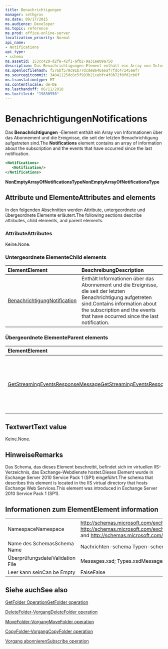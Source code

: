 ```yaml
---
title: Benachrichtigungen
manager: sethgros
ms.date: 09/17/2015
ms.audience: Developer
ms.topic: reference
ms.prod: office-online-server
localization_priority: Normal
api_name:
- Notifications
api_type:
- schema
ms.assetid: 153cc420-d2fe-42f1-afb2-9a31ee09a750
description: Das Benachrichtigungen-Element enthält ein Array von Informationen über das Abonnement und die Ereignisse, die seit der letzten Benachrichtigung aufgetreten sind.
ms.openlocfilehash: f576bf579c91b77dcde8646a6af7fdc47145aef7
ms.sourcegitcommit: 34041125dc8c5f993b21cebfc4f8b72f0fd2cb6f
ms.translationtype: MT
ms.contentlocale: de-DE
ms.lasthandoff: 06/11/2018
ms.locfileid: "19830550"
---
```

# <a name="notifications"></a><span data-ttu-id="6f566-103">Benachrichtigungen</span><span class="sxs-lookup"><span data-stu-id="6f566-103">Notifications</span></span>

<span data-ttu-id="6f566-104">Das **Benachrichtigungen** -Element enthält ein Array von Informationen über das Abonnement und die Ereignisse, die seit der letzten Benachrichtigung aufgetreten sind.</span><span class="sxs-lookup"><span data-stu-id="6f566-104">The **Notifications** element contains an array of information about the subscription and the events that have occurred since the last notification.</span></span> 
  
```xml
<Notifications>
   <Notification/>
</Notifications>
```

 <span data-ttu-id="6f566-105">**NonEmptyArrayOfNotificationsType**</span><span class="sxs-lookup"><span data-stu-id="6f566-105">**NonEmptyArrayOfNotificationsType**</span></span>
## <a name="attributes-and-elements"></a><span data-ttu-id="6f566-106">Attribute und Elemente</span><span class="sxs-lookup"><span data-stu-id="6f566-106">Attributes and elements</span></span>

<span data-ttu-id="6f566-107">In den folgenden Abschnitten werden Attribute, untergeordnete und übergeordnete Elemente erläutert.</span><span class="sxs-lookup"><span data-stu-id="6f566-107">The following sections describe attributes, child elements, and parent elements.</span></span>
  
### <a name="attributes"></a><span data-ttu-id="6f566-108">Attribute</span><span class="sxs-lookup"><span data-stu-id="6f566-108">Attributes</span></span>

<span data-ttu-id="6f566-109">Keine.</span><span class="sxs-lookup"><span data-stu-id="6f566-109">None.</span></span>
  
### <a name="child-elements"></a><span data-ttu-id="6f566-110">Untergeordnete Elemente</span><span class="sxs-lookup"><span data-stu-id="6f566-110">Child elements</span></span>

|<span data-ttu-id="6f566-111">**Element**</span><span class="sxs-lookup"><span data-stu-id="6f566-111">**Element**</span></span>|<span data-ttu-id="6f566-112">**Beschreibung**</span><span class="sxs-lookup"><span data-stu-id="6f566-112">**Description**</span></span>|
|:-----|:-----|
|[<span data-ttu-id="6f566-113">Benachrichtigung</span><span class="sxs-lookup"><span data-stu-id="6f566-113">Notification</span></span>](notification-ex15websvcsotherref.md) <br/> |<span data-ttu-id="6f566-114">Enthält Informationen über das Abonnement und die Ereignisse, die seit der letzten Benachrichtigung aufgetreten sind.</span><span class="sxs-lookup"><span data-stu-id="6f566-114">Contains information about the subscription and the events that have occurred since the last notification.</span></span>  <br/> |
   
### <a name="parent-elements"></a><span data-ttu-id="6f566-115">Übergeordnete Elemente</span><span class="sxs-lookup"><span data-stu-id="6f566-115">Parent elements</span></span>

|<span data-ttu-id="6f566-116">**Element**</span><span class="sxs-lookup"><span data-stu-id="6f566-116">**Element**</span></span>|<span data-ttu-id="6f566-117">**Beschreibung**</span><span class="sxs-lookup"><span data-stu-id="6f566-117">**Description**</span></span>|
|:-----|:-----|
|[<span data-ttu-id="6f566-118">GetStreamingEventsResponseMessage</span><span class="sxs-lookup"><span data-stu-id="6f566-118">GetStreamingEventsResponseMessage</span></span>](getstreamingeventsresponsemessage.md) <br/> |<span data-ttu-id="6f566-119">Enthält den Status und das Ergebnis einer einzelnen Anforderung [GetStreamingEvents Vorgang](getstreamingevents-operation.md) .</span><span class="sxs-lookup"><span data-stu-id="6f566-119">Contains the status and result of a single [GetStreamingEvents operation](getstreamingevents-operation.md) request.</span></span>  <br/> |
   
## <a name="text-value"></a><span data-ttu-id="6f566-120">Textwert</span><span class="sxs-lookup"><span data-stu-id="6f566-120">Text value</span></span>

<span data-ttu-id="6f566-121">Keine.</span><span class="sxs-lookup"><span data-stu-id="6f566-121">None.</span></span>
  
## <a name="remarks"></a><span data-ttu-id="6f566-122">Hinweise</span><span class="sxs-lookup"><span data-stu-id="6f566-122">Remarks</span></span>

<span data-ttu-id="6f566-123">Das Schema, das dieses Element beschreibt, befindet sich im virtuellen IIS-Verzeichnis, das Exchange-Webdienste hostet.Dieses Element wurde in Exchange Server 2010 Service Pack 1 (SP1) eingeführt.</span><span class="sxs-lookup"><span data-stu-id="6f566-123">The schema that describes this element is located in the IIS virtual directory that hosts Exchange Web Services.This element was introduced in Exchange Server 2010 Service Pack 1 (SP1).</span></span>
  
## <a name="element-information"></a><span data-ttu-id="6f566-124">Informationen zum Element</span><span class="sxs-lookup"><span data-stu-id="6f566-124">Element information</span></span>

|||
|:-----|:-----|
|<span data-ttu-id="6f566-125">Namespace</span><span class="sxs-lookup"><span data-stu-id="6f566-125">Namespace</span></span>  <br/> |<span data-ttu-id="6f566-126">http://schemas.microsoft.com/exchange/services/2006/messages und http://schemas.microsoft.com/exchange/services/2006/types</span><span class="sxs-lookup"><span data-stu-id="6f566-126">http://schemas.microsoft.com/exchange/services/2006/messages and http://schemas.microsoft.com/exchange/services/2006/types</span></span>  <br/> |
|<span data-ttu-id="6f566-127">Name des Schemas</span><span class="sxs-lookup"><span data-stu-id="6f566-127">Schema Name</span></span>  <br/> |<span data-ttu-id="6f566-128">Nachrichten-schema Typen-schema</span><span class="sxs-lookup"><span data-stu-id="6f566-128">Messages schema; Types schema</span></span>  <br/> |
|<span data-ttu-id="6f566-129">Überprüfungsdatei</span><span class="sxs-lookup"><span data-stu-id="6f566-129">Validation File</span></span>  <br/> |<span data-ttu-id="6f566-130">Messages.xsd; Types.xsd</span><span class="sxs-lookup"><span data-stu-id="6f566-130">Messages.xsd; Types.xsd</span></span>  <br/> |
|<span data-ttu-id="6f566-131">Leer kann sein</span><span class="sxs-lookup"><span data-stu-id="6f566-131">Can be Empty</span></span>  <br/> |<span data-ttu-id="6f566-132">False</span><span class="sxs-lookup"><span data-stu-id="6f566-132">False</span></span>  <br/> |
   
## <a name="see-also"></a><span data-ttu-id="6f566-133">Siehe auch</span><span class="sxs-lookup"><span data-stu-id="6f566-133">See also</span></span>



[<span data-ttu-id="6f566-134">GetFolder Operation</span><span class="sxs-lookup"><span data-stu-id="6f566-134">GetFolder operation</span></span>](getfolder-operation.md)
  
[<span data-ttu-id="6f566-135">DeleteFolder-Vorgang</span><span class="sxs-lookup"><span data-stu-id="6f566-135">DeleteFolder operation</span></span>](deletefolder-operation.md)
  
[<span data-ttu-id="6f566-136">MoveFolder-Vorgang</span><span class="sxs-lookup"><span data-stu-id="6f566-136">MoveFolder operation</span></span>](movefolder-operation.md)
  
[<span data-ttu-id="6f566-137">CopyFolder-Vorgang</span><span class="sxs-lookup"><span data-stu-id="6f566-137">CopyFolder operation</span></span>](copyfolder-operation.md)
  
[<span data-ttu-id="6f566-138">Vorgang abonnieren</span><span class="sxs-lookup"><span data-stu-id="6f566-138">Subscribe operation</span></span>](subscribe-operation.md)

